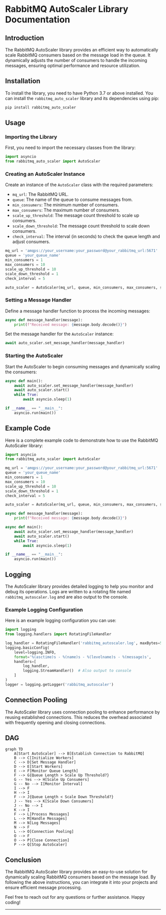 # RabbitMQ AutoScaler Library Documentation

## Introduction

The RabbitMQ AutoScaler library provides an efficient way to automatically scale RabbitMQ consumers based on the message load in the queue. It dynamically adjusts the number of consumers to handle the incoming messages, ensuring optimal performance and resource utilization.

## Installation

To install the library, you need to have Python 3.7 or above installed. You can install the `rabbitmq_auto_scaler` library and its dependencies using pip:

```bash
pip install rabbitmq_auto_scaler
```

## Usage

### Importing the Library

First, you need to import the necessary classes from the library:

```python
import asyncio
from rabbitmq_auto_scaler import AutoScaler
```

### Creating an AutoScaler Instance

Create an instance of the `AutoScaler` class with the required parameters:

- `mq_url`: The RabbitMQ URL.
- `queue`: The name of the queue to consume messages from.
- `min_consumers`: The minimum number of consumers.
- `max_consumers`: The maximum number of consumers.
- `scale_up_threshold`: The message count threshold to scale up consumers.
- `scale_down_threshold`: The message count threshold to scale down consumers.
- `check_interval`: The interval (in seconds) to check the queue length and adjust consumers.

```python
mq_url = 'amqps://your_username:your_password@your_rabbitmq_url:5671'
queue = 'your_queue_name'
min_consumers = 1
max_consumers = 10
scale_up_threshold = 10
scale_down_threshold = 1
check_interval = 5

auto_scaler = AutoScaler(mq_url, queue, min_consumers, max_consumers, scale_up_threshold, scale_down_threshold, check_interval)
```

### Setting a Message Handler

Define a message handler function to process the incoming messages:

```python
async def message_handler(message):
    print(f"Received message: {message.body.decode()}")
```

Set the message handler for the `AutoScaler` instance:

```python
await auto_scaler.set_message_handler(message_handler)
```

### Starting the AutoScaler

Start the AutoScaler to begin consuming messages and dynamically scaling the consumers:

```python
async def main():
    await auto_scaler.set_message_handler(message_handler)
    await auto_scaler.start()
    while True:
        await asyncio.sleep(1)

if __name__ == "__main__":
    asyncio.run(main())
```

## Example Code

Here is a complete example code to demonstrate how to use the RabbitMQ AutoScaler library:

```python
import asyncio
from rabbitmq_auto_scaler import AutoScaler

mq_url = 'amqps://your_username:your_password@your_rabbitmq_url:5671'
queue = 'your_queue_name'
min_consumers = 1
max_consumers = 10
scale_up_threshold = 10
scale_down_threshold = 1
check_interval = 5

auto_scaler = AutoScaler(mq_url, queue, min_consumers, max_consumers, scale_up_threshold, scale_down_threshold, check_interval)

async def message_handler(message):
    print(f"Received message: {message.body.decode()}")

async def main():
    await auto_scaler.set_message_handler(message_handler)
    await auto_scaler.start()
    while True:
        await asyncio.sleep(1)

if __name__ == "__main__":
    asyncio.run(main())
```

## Logging

The AutoScaler library provides detailed logging to help you monitor and debug its operations. Logs are written to a rotating file named `rabbitmq_autoscaler.log` and are also output to the console.

### Example Logging Configuration

Here is an example logging configuration you can use:

```python
import logging
from logging.handlers import RotatingFileHandler

log_handler = RotatingFileHandler('rabbitmq_autoscaler.log', maxBytes=5*1024*1024, backupCount=3)
logging.basicConfig(
    level=logging.INFO,
    format='%(asctime)s - %(name)s - %(levelname)s - %(message)s',
    handlers=[
        log_handler,
        logging.StreamHandler()  # Also output to console
    ]
)
logger = logging.getLogger('rabbitmq_autoscaler')
```

## Connection Pooling

The AutoScaler library uses connection pooling to enhance performance by reusing established connections. This reduces the overhead associated with frequently opening and closing connections.

## DAG
```mermaid
graph TD
    A[Start AutoScaler] --> B[Establish Connection to RabbitMQ]
    B --> C[Initialize Workers]
    C --> D[Set Message Handler]
    D --> E[Start Workers]
    E --> F[Monitor Queue Length]
    F --> G{Queue Length > Scale Up Threshold?}
    G -- Yes --> H[Scale Up Consumers]
    G -- No --> I[Monitor Interval]
    I --> F
    H --> I
    F --> J{Queue Length < Scale Down Threshold?}
    J -- Yes --> K[Scale Down Consumers]
    J -- No --> I
    K --> I
    F --> L[Process Messages]
    L --> M[Handle Messages]
    M --> N[Log Messages]
    N --> F
    L --> O[Connection Pooling]
    O --> F
    O --> P[Close Connection]
    P --> Q[Stop AutoScaler]

```

## Conclusion

The RabbitMQ AutoScaler library provides an easy-to-use solution for dynamically scaling RabbitMQ consumers based on the message load. By following the above instructions, you can integrate it into your projects and ensure efficient message processing.

Feel free to reach out for any questions or further assistance. Happy coding!

---